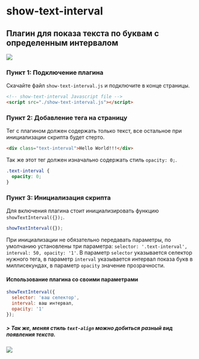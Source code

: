 # show-text-interval

## Плагин для показа текста по буквам с определенным интервалом 

![](https://sergey2342.github.io/show-text-interval/gif/hello.gif)

### Пункт 1: Подключение плагина

Скачайте файл `show-text-interval.js` и подключите в конце страницы.

```html
<!-- show-text-interval Javascript file -->
<script src="./show-text-interval.js"></script>
```

### Пункт 2: Добавление тега на страницу

Тег с плагином должен содержать только текст, все остальное при инициализации скрипта будет стерто.

```html
<div class="text-interval">Hello World!!!</div>
```

Так же этот тег должен изначально содержать стиль `opacity: 0;`.

```css
.text-interval {
  opacity: 0;
}
```

### Пункт 3: Инициализация скрипта

Для включения плагина стоит инициализировать функцию `showTextInterval({});`.

```javascript
showTextInterval({});
```

При инициализации не обязательно передавать параметры, по умолчанию установлены три параметра: `selector: '.text-interval', interval: 50, opacity: '1'`.
В параметр `selector` указывается селектор нужного тега, в параметр `interval` указывается интервал показа букв в миллисекундах, в параметр `opacity` значение прозрачности.

#### Использование плагина со своими параметрами

```javascript
showTextInterval({
  selector: 'ваш селектор',
  interval: ваш интервал,
  opacity: '1'
});
```


##### > Так же, меняя стиль `text-align` можно добиться разный вид появления текста.

![](https://sergey2342.github.io/show-text-interval/gif/hello-center.gif)
